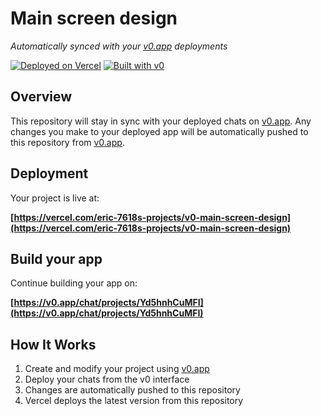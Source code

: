# Main screen design

*Automatically synced with your [v0.app](https://v0.app) deployments*

[![Deployed on Vercel](https://img.shields.io/badge/Deployed%20on-Vercel-black?style=for-the-badge&logo=vercel)](https://vercel.com/eric-7618s-projects/v0-main-screen-design)
[![Built with v0](https://img.shields.io/badge/Built%20with-v0.app-black?style=for-the-badge)](https://v0.app/chat/projects/Yd5hnhCuMFI)

## Overview

This repository will stay in sync with your deployed chats on [v0.app](https://v0.app).
Any changes you make to your deployed app will be automatically pushed to this repository from [v0.app](https://v0.app).

## Deployment

Your project is live at:

**[https://vercel.com/eric-7618s-projects/v0-main-screen-design](https://vercel.com/eric-7618s-projects/v0-main-screen-design)**

## Build your app

Continue building your app on:

**[https://v0.app/chat/projects/Yd5hnhCuMFI](https://v0.app/chat/projects/Yd5hnhCuMFI)**

## How It Works

1. Create and modify your project using [v0.app](https://v0.app)
2. Deploy your chats from the v0 interface
3. Changes are automatically pushed to this repository
4. Vercel deploys the latest version from this repository